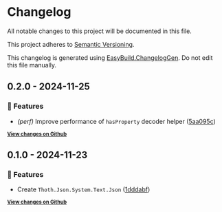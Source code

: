 # Changelog

All notable changes to this project will be documented in this file.

This project adheres to [Semantic Versioning](https://semver.org/spec/v2.0.0.html).

This changelog is generated using [EasyBuild.ChangelogGen](https://github.com/easybuild-org/EasyBuild.ChangelogGen). Do not edit this file manually.

<!-- EasyBuild: START -->
<!-- last_commit_released: 2704233d4335f31370fce884568df852ea60878f -->
<!-- EasyBuild: END -->

## 0.2.0 - 2024-11-25

### 🚀 Features

* *(perf)* Improve performance of `hasProperty` decoder helper ([5aa095c](https://github.com/thoth-org/Thoth.Json/commit/5aa095c12c7e8e2dc96e5ced30da6372a49064ec))

<strong><small>[View changes on Github](https://github.com/thoth-org/Thoth.Json/compare/2201241db185835eecd56c1cd4c3dadf251aa4df..2704233d4335f31370fce884568df852ea60878f)</small></strong>

## 0.1.0 - 2024-11-23

### 🚀 Features

* Create `Thoth.Json.System.Text.Json` ([1dddabf](https://github.com/thoth-org/Thoth.Json/commit/1dddabf621bcf0cbf5d9bb7f3be6d418256276aa))

<strong><small>[View changes on Github](https://github.com/thoth-org/Thoth.Json/compare/84b59b79244dc933c10ef91eaecd0ff561ab039e..2201241db185835eecd56c1cd4c3dadf251aa4df)</small></strong>
